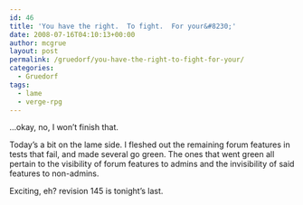 ```yaml
---
id: 46
title: 'You have the right.  To fight.  For your&#8230;'
date: 2008-07-16T04:10:13+00:00
author: mcgrue
layout: post
permalink: /gruedorf/you-have-the-right-to-fight-for-your/
categories:
  - Gruedorf
tags:
  - lame
  - verge-rpg
---
```

&#8230;okay, no, I won&#8217;t finish that.

Today&#8217;s a bit on the lame side. I fleshed out the remaining forum features in tests that fail, and made several go green. The ones that went green all pertain to the visibility of forum features to admins and the invisibility of said features to non-admins.

Exciting, eh? revision 145 is tonight&#8217;s last.